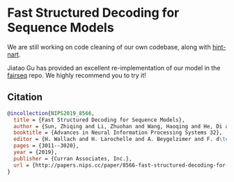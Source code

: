 # Fast Structured Decoding for Sequence Models

We are still working on code cleaning of our own codebase, along with [hint-nart](https://github.com/zhuohan123/hint-nart).

Jiatao Gu has provided an excellent re-implementation of our model in the [fairseq](https://github.com/pytorch/fairseq/blob/master/examples/nonautoregressive_translation/README.md) repo. We highly recommend you to try it!

## Citation

```bibtex
@incollection{NIPS2019_8566,
  title = {Fast Structured Decoding for Sequence Models},
  author = {Sun, Zhiqing and Li, Zhuohan and Wang, Haoqing and He, Di and Lin, Zi and Deng, Zhihong},
  booktitle = {Advances in Neural Information Processing Systems 32},
  editor = {H. Wallach and H. Larochelle and A. Beygelzimer and F. d\textquotesingle Alch\'{e}-Buc and E. Fox and R. Garnett},
  pages = {3011--3020},
  year = {2019},
  publisher = {Curran Associates, Inc.},
  url = {http://papers.nips.cc/paper/8566-fast-structured-decoding-for-sequence-models.pdf}
}
```
